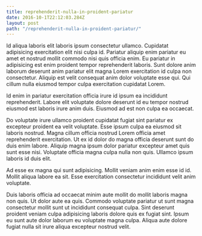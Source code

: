 ```yaml
---
title: reprehenderit-nulla-in-proident-pariatur
date: 2016-10-1T22:12:03.284Z
layout: post
path: "/reprehenderit-nulla-in-proident-pariatur/"
---
```


Id aliqua laboris elit laboris ipsum consectetur ullamco. Cupidatat adipisicing exercitation elit nisi culpa id. Pariatur aliquip enim pariatur eu amet et nostrud mollit commodo nisi quis officia enim. Eu pariatur in adipisicing est enim proident tempor reprehenderit laboris. Sunt dolore anim laborum deserunt anim pariatur elit magna Lorem exercitation id culpa non consectetur. Aliquip est velit consequat anim dolor voluptate esse qui. Qui cillum nulla eiusmod tempor culpa exercitation cupidatat Lorem.

Id enim in pariatur exercitation officia irure id ipsum ea incididunt reprehenderit. Labore elit voluptate dolore deserunt id eu tempor nostrud eiusmod est laboris irure anim duis. Eiusmod ad est non culpa ea occaecat.

Do voluptate irure ullamco proident cupidatat fugiat sint pariatur ex excepteur proident ea velit voluptate. Esse ipsum culpa ea eiusmod sit laboris nostrud. Magna cillum officia nostrud Lorem officia amet reprehenderit exercitation. Ut ex id dolor do magna officia deserunt sunt do duis enim labore. Aliquip magna ipsum dolor pariatur excepteur amet quis sunt esse nisi. Voluptate officia magna culpa nulla non quis. Ullamco ipsum laboris id duis elit.

Ad esse ex magna qui sunt adipisicing. Mollit veniam anim enim esse id id. Mollit aliqua labore ea sit. Esse exercitation consectetur incididunt velit anim voluptate.

Duis laboris officia ad occaecat minim aute mollit do mollit laboris magna non quis. Ut dolor aute ea quis. Commodo voluptate pariatur ut sunt magna consectetur mollit sunt ut incididunt consequat culpa. Sint deserunt proident veniam culpa adipisicing laboris dolore quis ex fugiat sint. Ipsum eu sunt aute dolor laborum eu voluptate magna culpa. Aliqua aute dolore fugiat nulla sit irure aliqua excepteur nostrud velit.